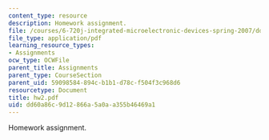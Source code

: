 ```yaml
---
content_type: resource
description: Homework assignment.
file: /courses/6-720j-integrated-microelectronic-devices-spring-2007/dd60a86c9d12866a5a0aa355b46469a1_hw2.pdf
file_type: application/pdf
learning_resource_types:
- Assignments
ocw_type: OCWFile
parent_title: Assignments
parent_type: CourseSection
parent_uid: 59098584-894c-b1b1-d78c-f504f3c968d6
resourcetype: Document
title: hw2.pdf
uid: dd60a86c-9d12-866a-5a0a-a355b46469a1
---
```

Homework assignment.


